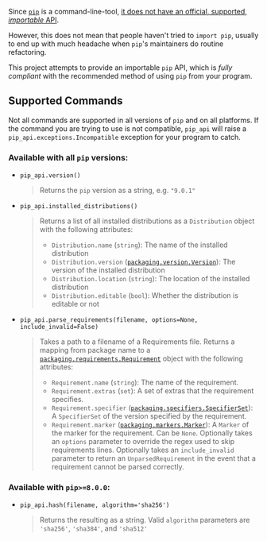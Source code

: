
Since [`pip`](https://pypi.org/p/pip) is a command-line-tool, [it does not have
an official, supported, _importable_
API](https://pip.pypa.io/en/latest/user_guide/#using-pip-from-your-program).

However, this does not mean that people haven't tried to `import pip`, usually
to end up with much headache when `pip`'s maintainers do routine refactoring.

This project attempts to provide an importable `pip` API, which is _fully
compliant_ with the recommended method of using `pip` from your program.

## Supported Commands

Not all commands are supported in all versions of `pip` and on all platforms.
If the command you are trying to use is not compatible, `pip_api` will raise a
`pip_api.exceptions.Incompatible` exception for your program to catch.

### Available with all `pip` versions:
* `pip_api.version()`
  > Returns the `pip` version as a string, e.g. `"9.0.1"`

* `pip_api.installed_distributions()`
  > Returns a list of all installed distributions as a `Distribution` object with the following attributes:
  > * `Distribution.name` (`string`): The name of the installed distribution
  > * `Distribution.version` ([`packaging.version.Version`](https://packaging.pypa.io/en/latest/version/#packaging.version.Version)): The version of the installed distribution
  > * `Distribution.location` (`string`): The location of the installed distribution
  > * `Distribution.editable` (`bool`): Whether the distribution is editable or not

* `pip_api.parse_requirements(filename, options=None, include_invalid=False)`
  > Takes a path to a filename of a Requirements file. Returns a mapping from package name to a [`packaging.requirements.Requirement`](https://packaging.pypa.io/en/latest/requirements/#packaging.requirements.Requirement) object with the following attributes:
  > * `Requirement.name` (`string`): The name of the requirement.
  > * `Requirement.extras` (`set`): A set of extras that the requirement specifies.
  > * `Requirement.specifier` ([`packaging.specifiers.SpecifierSet`](https://packaging.pypa.io/en/latest/specifiers/#packaging.specifiers.SpecifierSet)): A `SpecifierSet` of the version specified by the requirement.
  > * `Requirement.marker` ([`packaging.markers.Marker`](https://packaging.pypa.io/en/latest/markers/#packaging.markers.Marker)): A `Marker` of the marker for the requirement. Can be `None`.
  > Optionally takes an `options` parameter to override the regex used to skip requirements lines.
  > Optionally takes an `include_invalid` parameter to return an `UnparsedRequirement` in the event that a requirement cannot be parsed correctly.

### Available with `pip>=8.0.0`:
* `pip_api.hash(filename, algorithm='sha256')`
  > Returns the resulting as a string.
  > Valid `algorithm` parameters are `'sha256'`, `'sha384'`, and `'sha512'`
